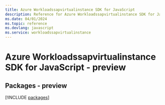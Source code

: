 ```yaml
---
title: Azure Workloadssapvirtualinstance SDK for JavaScript
description: Reference for Azure Workloadssapvirtualinstance SDK for JavaScript
ms.date: 04/01/2024
ms.topic: reference
ms.devlang: javascript
ms.service: workloadssapvirtualinstance
---
```

# Azure Workloadssapvirtualinstance SDK for JavaScript - preview
## Packages - preview
[!INCLUDE [packages](workloadssapvirtualinstance-index.md)]